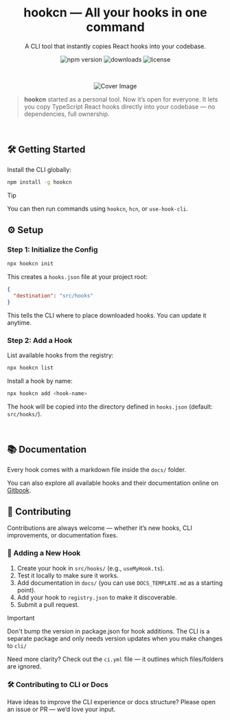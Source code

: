 <div align="center">

# hookcn — All your hooks in one command

A CLI tool that instantly copies React hooks into your codebase.

![npm version](https://img.shields.io/npm/v/hookcn.svg)
![downloads](https://img.shields.io/npm/dm/hookcn)
![license](https://img.shields.io/npm/l/hookcn)

<br />

![Cover Image](https://github.com/user-attachments/assets/f59f8103-d669-4478-9505-97566d424aad)


</div>

> **hookcn** started as a personal tool. Now it’s open for everyone. It lets you copy TypeScript React hooks directly into your codebase — no dependencies, full ownership.

<br>

## 🛠 Getting Started

Install the CLI globally:

```bash
npm install -g hookcn
```

> [!TIP]
> You can then run commands using `hookcn`, `hcn`, or `use-hook-cli`.

## ⚙️ Setup

### Step 1: Initialize the Config

```bash
npx hookcn init
```

This creates a `hooks.json` file at your project root:

```json
{
  "destination": "src/hooks"
}
```

This tells the CLI where to place downloaded hooks. You can update it anytime.

### Step 2: Add a Hook

List available hooks from the registry:

```bash
npx hookcn list
```

Install a hook by name:

```bash
npx hookcn add <hook-name>
```

The hook will be copied into the directory defined in `hooks.json` (default: `src/hooks/`).

<br>

## 📚 Documentation

Every hook comes with a markdown file inside the `docs/` folder.

You can also explore all available hooks and their documentation online on [Gitbook](https://azlanibrahim.gitbook.io/hookcn/).

## 🤝 Contributing

Contributions are always welcome — whether it’s new hooks, CLI improvements, or documentation fixes.

### 🔧 Adding a New Hook

1. Create your hook in `src/hooks/` (e.g., `useMyHook.ts`).
2. Test it locally to make sure it works.
3. Add documentation in `docs/` (you can use `DOCS_TEMPLATE.md` as a starting point).
4. Add your hook to `registry.json` to make it discoverable.
5. Submit a pull request.

> [!IMPORTANT]
> Don't bump the version in package.json for hook additions. The CLI is a separate package and only needs version updates when you make changes to `cli/`

Need more clarity? Check out the `ci.yml` file — it outlines which files/folders are ignored.

### 🛠 Contributing to CLI or Docs

Have ideas to improve the CLI experience or docs structure? Please open an issue or PR — we’d love your input.

